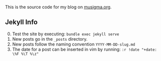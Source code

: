 This is the source code for my blog on [musigma.org](http://musigma.org/).

## Jekyll Info
0. Test the site by executing: `bundle exec jekyll serve`
0. New posts go in the `_posts` directory.
0. New posts follow the naming convention `YYYY-MM-DD-slug.md`
0. The date for a post can be inserted in vim by running: `:r !date "+date: \%F %\T %\z"`
